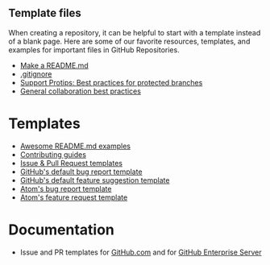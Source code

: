## Template files 

When creating a repository, it can be helpful to start with a template instead of a blank page. Here are some of our favorite resources, templates, and examples for important files in GitHub Repositories.

- [Make a README.md](https://www.makeareadme.com/)
- [.gitignore](https://github.com/github/gitignore)
- [Support Protips: Best practices for protected branches](https://github.community/t5/Support-Protips/Best-practices-for-protected-branches/ba-p/10224)
- [General collaboration best practices](https://github.com/ideaconsult/etc/wiki/GitHub-Collaboration-Best-Practices)

# Templates

- [Awesome README.md examples](https://github.com/matiassingers/awesome-readme)
- [Contributing guides](https://github.com/mntnr/awesome-contributing)
- [Issue & Pull Request templates](https://github.com/devspace/awesome-github-templates)
- [GitHub's default bug report template](github-bug.md)
- [GitHub's default feature suggestion template](github-feature.md)
- [Atom's bug report template](atom-bug.md)
- [Atom's feature request template](atom-feature.md)

# Documentation

- Issue and PR templates for [GitHub.com](https://help.github.com/en/articles/about-issue-and-pull-request-templates) and for [GitHub Enterprise Server](https://help.github.com/en/enterprise/user/articles/about-issue-and-pull-request-templates)
